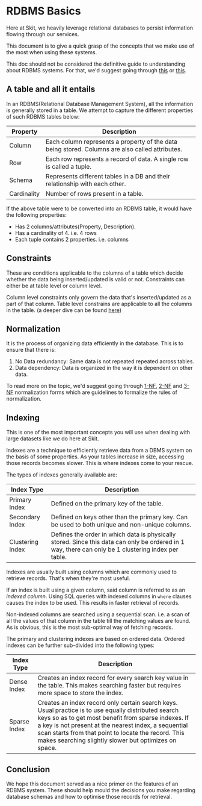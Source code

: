 # RDBMS Basics

Here at Skit, we heavily leverage relational databases to persist information flowing through our services.

This document is to give a quick grasp of the concepts that we make use of the most when using these systems.

This doc should not be considered the definitive guide to understanding about RDBMS systems. For that, we'd suggest 
going through [this][1] or [this][2].

## A table and all it entails

In an RDBMS(Relational Database Management System), all the information is generally stored in a table. We attempt to 
capture the different properties of such RDBMS tables below:

| Property    | Description                                                                                        |
|-------------|----------------------------------------------------------------------------------------------------|
| Column      | Each column represents a property  of the data being stored.   Columns are also called attributes. |
| Row         | Each row represents a record of data. A single row is called a tuple.                              |
| Schema      | Represents different tables in a DB and  their relationship with each other.                       |
| Cardinality | Number of rows present in a table.                                                                 |

If the above table were to be converted into an RDBMS table, it would have the following properties:

* Has 2 columns/attributes(Property, Description).
* Has a cardinality of 4. i.e. 4 rows
* Each tuple contains 2 properties. i.e. columns

## Constraints

These are conditions applicable to the columns of a table which decide whether the data being inserted/updated is valid 
or not. Constraints can either be at table level or column level.

Column level constraints only govern the data that's inserted/updated as a part of that column. Table level constrains 
are applicable to all the columns in the table. 
(a deeper dive can be found [here][3])

## Normalization

It is the process of organizing data efficiently in the database. This is to ensure that there is:

1. No Data redundancy: Same data is not repeated repeated across tables.
2. Data dependency: Data is organized in the way it is dependent on other data. 

To read more on the topic, we'd suggest going through [1-NF][4], [2-NF][5] and [3-NF][6] normalization forms which are guidelines to 
formalize the rules of normalization.

## Indexing

This is one of the most important concepts you will use when dealing with large datasets like we do here at Skit.

Indexes are a technique to efficiently retrieve data from a DBMS system on the basis of some properties. As your 
tables increase in size, accessing those records becomes slower. This is where indexes come to your rescue.

The types of indexes generally available are:

| Index Type       | Description                                                                                                                                         |
|------------------|-----------------------------------------------------------------------------------------------------------------------------------------------------|
| Primary Index    | Defined on the primary key of the table.                                                                                                            |
| Secondary Index  | Defined on keys other than the primary key. Can be used to both unique and non-unique columns.                                                      |
| Clustering Index | Defines the order in which data is physically stored. Since this data can only be ordered in 1 way, there can only be 1 clustering index per table. |

Indexes are usually built using columns which are commonly used to retrieve records. That's when they're most useful.

If an index is built using a given column, said column is referred to as an _indexed column_.
Using SQL queries with indexed columns in `where` clauses causes the index to be used. 
This results in faster retrieval of records.

Non-indexed columns are searched using a sequential scan. i.e. a scan of all the values of that column in the table 
till the matching values are found. As is obvious, this is the most sub-optimal way of fetching records.

The primary and clustering indexes are based on ordered data. Ordered indexes can be further sub-divided into the following types:

| Index Type   | Description                                                                                                                                                                                                                                                                                                                          |
|--------------|--------------------------------------------------------------------------------------------------------------------------------------------------------------------------------------------------------------------------------------------------------------------------------------------------------------------------------------|
| Dense Index  | Creates an index record for every search key value in the table. This makes searching faster but requires more space to store the index.                                                                                                                                                                                             |
| Sparse Index | Creates an index record only certain search keys. Usual practice is to use equally distributed search keys so as to get most benefit from sparse indexes.  If a key is not present at the nearest index, a sequential scan starts from that point to locate the record. This makes searching slightly slower but optimizes on space. | 

## Conclusion

We hope this document served as a nice primer on the features of an RDBMS system. These should help mould the decisions 
you make regarding database schemas and how to optimise those records for retrieval.

[1]: https://www.tutorialspoint.com/sql/sql-rdbms-concepts.htm
[2]: https://www.javatpoint.com/what-is-rdbms
[3]: https://www.tutorialspoint.com/sql/sql-constraints.htm
[4]: https://www.tutorialspoint.com/sql/first-normal-form.htm
[5]: https://www.tutorialspoint.com/sql/second-normal-form.htm
[6]: https://www.tutorialspoint.com/sql/third-normal-form.htm
